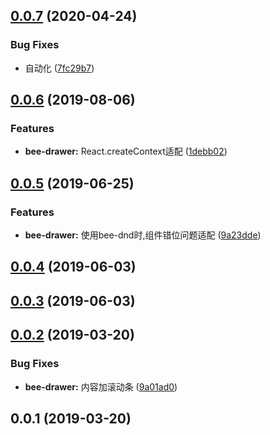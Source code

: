 ## [0.0.7](https://github.com/tinper-bee/bee-drawer/compare/v0.0.6...v0.0.7) (2020-04-24)


### Bug Fixes

* 自动化 ([7fc29b7](https://github.com/tinper-bee/bee-drawer/commit/7fc29b7d61a0a8e340588db769044ed823ca2e0b))



<a name="0.0.6"></a>
## [0.0.6](https://github.com/tinper-bee/bee-drawer/compare/v0.0.5...v0.0.6) (2019-08-06)


### Features

* **bee-drawer:** React.createContext适配 ([1debb02](https://github.com/tinper-bee/bee-drawer/commit/1debb02))



<a name="0.0.5"></a>
## [0.0.5](https://github.com/tinper-bee/bee-drawer/compare/v0.0.4...v0.0.5) (2019-06-25)


### Features

* **bee-drawer:** 使用bee-dnd时,组件错位问题适配 ([9a23dde](https://github.com/tinper-bee/bee-drawer/commit/9a23dde))



<a name="0.0.4"></a>
## [0.0.4](https://github.com/tinper-bee/bee-drawer/compare/v0.0.3...v0.0.4) (2019-06-03)



<a name="0.0.3"></a>
## [0.0.3](https://github.com/tinper-bee/bee-drawer/compare/v0.0.2...v0.0.3) (2019-06-03)



<a name="0.0.2"></a>
## [0.0.2](https://github.com/tinper-bee/bee-drawer/compare/v0.0.1...v0.0.2) (2019-03-20)


### Bug Fixes

* **bee-drawer:** 内容加滚动条 ([9a01ad0](https://github.com/tinper-bee/bee-drawer/commit/9a01ad0))



<a name="0.0.1"></a>
## 0.0.1 (2019-03-20)



